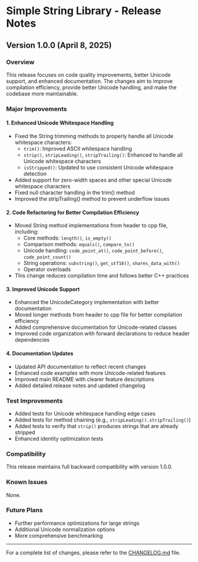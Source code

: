 # Simple String Library - Release Notes

## Version 1.0.0 (April 8, 2025)

### Overview
This release focuses on code quality improvements, better Unicode support, and enhanced documentation. The changes aim to improve compilation efficiency, provide better Unicode handling, and make the codebase more maintainable.

### Major Improvements

#### 1. Enhanced Unicode Whitespace Handling
- Fixed the String trimming methods to properly handle all Unicode whitespace characters:
  - `trim()`: Improved ASCII whitespace handling
  - `strip()`, `stripLeading()`, `stripTrailing()`: Enhanced to handle all Unicode whitespace characters
  - `isStripped()`: Updated to use consistent Unicode whitespace detection
- Added support for zero-width spaces and other special Unicode whitespace characters
- Fixed null character handling in the trim() method
- Improved the stripTrailing() method to prevent underflow issues

#### 2. Code Refactoring for Better Compilation Efficiency
- Moved String method implementations from header to cpp file, including:
  - Core methods: `length()`, `is_empty()`
  - Comparison methods: `equals()`, `compare_to()`
  - Unicode handling: `code_point_at()`, `code_point_before()`, `code_point_count()`
  - String operations: `substring()`, `get_utf16()`, `shares_data_with()`
  - Operator overloads
- This change reduces compilation time and follows better C++ practices

#### 3. Improved Unicode Support
- Enhanced the UnicodeCategory implementation with better documentation
- Moved longer methods from header to cpp file for better compilation efficiency
- Added comprehensive documentation for Unicode-related classes
- Improved code organization with forward declarations to reduce header dependencies

#### 4. Documentation Updates
- Updated API documentation to reflect recent changes
- Enhanced code examples with more Unicode-related features
- Improved main README with clearer feature descriptions
- Added detailed release notes and updated changelog

### Test Improvements
- Added tests for Unicode whitespace handling edge cases
- Added tests for method chaining (e.g., `stripLeading().stripTrailing()`)
- Added tests to verify that `strip()` produces strings that are already stripped
- Enhanced identity optimization tests

### Compatibility
This release maintains full backward compatibility with version 1.0.0.

### Known Issues
None.

### Future Plans
- Further performance optimizations for large strings
- Additional Unicode normalization options
- More comprehensive benchmarking

---

For a complete list of changes, please refer to the [CHANGELOG.md](CHANGELOG.md) file.
